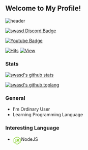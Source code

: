 
  
## Welcome to My Profile!
![header](https://capsule-render.vercel.app/api?type=waving&color=auto&height=300&section=header&text=swasd%20&fontSize=90&animation=fadeIn&fontAlignY=38&desc=my%20real%20name%20is%20woochan!&descAlignY=51&descAlign=62)

[![swasd Discord Badge](https://img.shields.io/badge/-Discord-blue?style=round-square&logo=discord&link=https://discord.gg/dvye656q7U)](https://discord.gg/SGg9ZX7)  

[![Youtube Badge](https://img.shields.io/badge/Youtube-ff0000?style=round-square&logo=youtube&link=https://www.youtube.com/channel/없는데)](https://www.youtube.com/channel/없)

[![Hits](https://hits.seeyoufarm.com/api/count/incr/badge.svg?url=https%3A%2F%2Fgithub.com%2FCustoomNPC)](https://github.com/CustoomNPC) [![View](https://komarev.com/ghpvc/?username=CustoomNPC&style=round-square)](https://github.com/CustoomNPC) 

### Stats
[![swasd's github stats](https://github-readme-stats.vercel.app/api?username=CustoomNPC&show_icons=true&theme=dracula)](https://github.com/CustoomNPC)

[![swasd's github toplang](https://github-readme-stats-mocha-zeta.vercel.app/api/top-langs/?username=CustoomNPC&show_icons=true&theme=dracula&layout=compact)](https://github.com/CustoomNPC)

### General
- I'm Ordinary User
- Learning Programming Language

### Interesting Language
- NodeJS <img align="left" width="26px" src="https://github.com/devicons/devicon/blob/master/icons/nodejs/nodejs-plain.svg"/>
